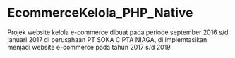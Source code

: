 # EcommerceKelola_PHP_Native
Projek website kelola e-commerce dibuat pada periode september 2016 s/d januari 2017 di perusahaan PT SOKA CIPTA NIAGA, di implemtasikan menjadi website e-commerce pada tahun 2017 s/d 2019
